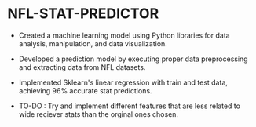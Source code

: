 # NFL-STAT-PREDICTOR

- Created a machine learning model using Python libraries for data analysis, manipulation, and data visualization.
  
- Developed a prediction model by executing proper data preprocessing and extracting data from NFL datasets.
  
- Implemented Sklearn's linear regression with train and test data, achieving 96% accurate stat predictions.

- TO-DO : Try and implement different features that are less related to wide reciever stats than the orginal ones chosen. 
